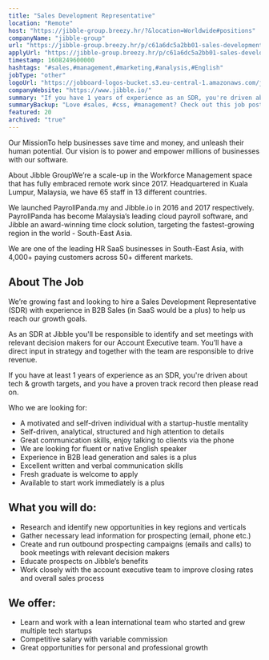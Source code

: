 ```yaml
---
title: "Sales Development Representative"
location: "Remote"
host: "https://jibble-group.breezy.hr/?&location=Worldwide#positions"
companyName: "jibble-group"
url: "https://jibble-group.breezy.hr/p/c61a6dc5a2bb01-sales-development-representative"
applyUrl: "https://jibble-group.breezy.hr/p/c61a6dc5a2bb01-sales-development-representative/apply"
timestamp: 1608249600000
hashtags: "#sales,#management,#marketing,#analysis,#English"
jobType: "other"
logoUrl: "https://jobboard-logos-bucket.s3.eu-central-1.amazonaws.com/jibble-group"
companyWebsite: "https://www.jibble.io/"
summary: "If you have 1 years of experience as an SDR, you're driven about tech and growth targets, and you have a proven track record, Jibble-group is looking for someone with your knowledge."
summaryBackup: "Love #sales, #css, #management? Check out this job post!"
featured: 20
archived: "true"
---
```


Our MissionTo help businesses save time and money, and unleash their human potential. Our vision is to power and empower millions of businesses with our software.

About Jibble GroupWe’re a scale-up in the Workforce Management space that has fully embraced remote work since 2017. Headquartered in Kuala Lumpur, Malaysia, we have 65 staff in 13 different countries.

We launched PayrollPanda.my and Jibble.io in 2016 and 2017 respectively. PayrollPanda has become Malaysia’s leading cloud payroll software, and Jibble an award-winning time clock solution, targeting the fastest-growing region in the world - South-East Asia.

We are one of the leading HR SaaS businesses in South-East Asia, with 4,000+ paying customers across 50+ different markets.

## About The Job

We’re growing fast and looking to hire a Sales Development Representative (SDR) with experience in B2B Sales (in SaaS would be a plus) to help us reach our growth goals.

As an SDR at Jibble you'll be responsible to identify and set meetings with relevant decision makers for our Account Executive team. You’ll have a direct input in strategy and together with the team are responsible to drive revenue.

If you have at least 1 years of experience as an SDR, you're driven about tech & growth targets, and you have a proven track record then please read on.

Who we are looking for:

*   A motivated and self-driven individual with a startup-hustle mentality
*   Self-driven, analytical, structured and high attention to details
*   Great communication skills, enjoy talking to clients via the phone
*   We are looking for fluent or native English speaker
*   Experience in B2B lead generation and sales is a plus
*   Excellent written and verbal communication skills
*   Fresh graduate is welcome to apply
*   Available to start work immediately is a plus

## What you will do:

*   Research and identify new opportunities in key regions and verticals
*   Gather necessary lead information for prospecting (email, phone etc.)
*   Create and run outbound prospecting campaigns (emails and calls) to book meetings with relevant decision makers
*   Educate prospects on Jibble’s benefits
*   Work closely with the account executive team to improve closing rates and overall sales process

## We offer:

*   Learn and work with a lean international team who started and grew multiple tech startups
*   Competitive salary with variable commission
*   Great opportunities for personal and professional growth
